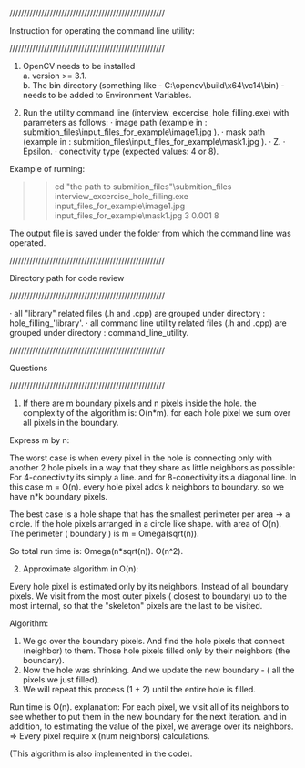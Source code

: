 //////////////////////////////////////////////////////

Instruction for operating the command line utility:

//////////////////////////////////////////////////////

1. OpenCV needs to be installed   
a. version >= 3.1.    
b. The bin directory (something like - C:\opencv\build\x64\vc14\bin) - needs to be added to Environment Variables.

2. Run the utility command line (interview_excercise_hole_filling.exe) with parameters as follows:
· image path (example in : submition_files\input_files_for_example\image1.jpg ).
· mask path  (example in : submition_files\input_files_for_example\mask1.jpg ).
· Z.
· Epsilon.
· conectivity type (expected values: 4 or 8).

Example of running:
>>  cd "the path to submition_files"\submition_files
>> interview_excercise_hole_filling.exe input_files_for_example\\image1.jpg input_files_for_example\\mask1.jpg 3 0.001 8

The output file is saved under the folder from which the command line was operated.



//////////////////////////////////////////////////////

Directory path for code review

//////////////////////////////////////////////////////

· all "library" related files (.h and .cpp) are grouped under directory : hole_filling_'library'.
· all command line utility related files (.h and .cpp) are grouped under directory : command_line_utility.



//////////////////////////////////////////////////////

Questions

//////////////////////////////////////////////////////
 
1. If there are m boundary pixels and n pixels inside the hole. the complexity of the algorithm is: 
  O(n*m).  for each hole pixel we sum over all pixels in the  boundary. 

Express m by n:

The worst case is when every pixel in the hole is connecting only with another 2 
hole pixels in a way that they share as little neighbors as possible:
For 4-conectivity its simply a line. and for 8-conectivity its a diagonal line.
In this case m = O(n). every hole pixel adds k neighbors to boundary. so we
have n*k boundary pixels.

The best case is a hole shape that has the smallest perimeter per area -> a circle.
If the hole pixels arranged in a circle like shape. with area of O(n).
The perimeter ( boundary ) is  m = Omega(sqrt(n)). 
  
So total run time is:
Omega(n*sqrt(n)).
O(n^2).

2. Approximate algorithm in O(n):
 
Every hole pixel is estimated only by its neighbors. Instead of all boundary pixels.
We visit from the most outer pixels ( closest to boundary) up to the most internal, so that the "skeleton" pixels
are the last to be visited.
  
Algorithm:

1. We go over the boundary pixels. And find the hole pixels that connect (neighbor) to them.
Those hole pixels filled only by their neighbors (the boundary).
2. Now the hole was shrinking. And we update the new boundary - ( all the pixels we just filled).
3. We will repeat this process (1 + 2) until the entire hole is filled.

Run time is O(n). explanation:
For each pixel, we visit all of its neighbors to see whether to put them in the new boundary for the next iteration.
and in addition, to estimating the value of the pixel, we average over its neighbors.
=> Every pixel require x (num neighbors) calculations.

(This algorithm is also implemented in the code).
